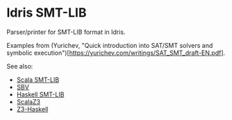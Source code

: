# Idris SMT-LIB

Parser/printer for SMT-LIB format in Idris.

Examples from (Yurichev, "Quick introduction into SAT/SMT solvers and symbolic execution")[https://yurichev.com/writings/SAT_SMT_draft-EN.pdf].

See also:
* [Scala SMT-LIB](https://github.com/regb/scala-smtlib)
* [SBV](https://github.com/LeventErkok/sbv) 
* [Haskell SMT-LIB](https://github.com/tomahawkins/smt-lib)
* [ScalaZ3](https://github.com/epfl-lara/ScalaZ3)
* [Z3-Haskell](https://bitbucket.org/iago/z3-haskell/)
 
